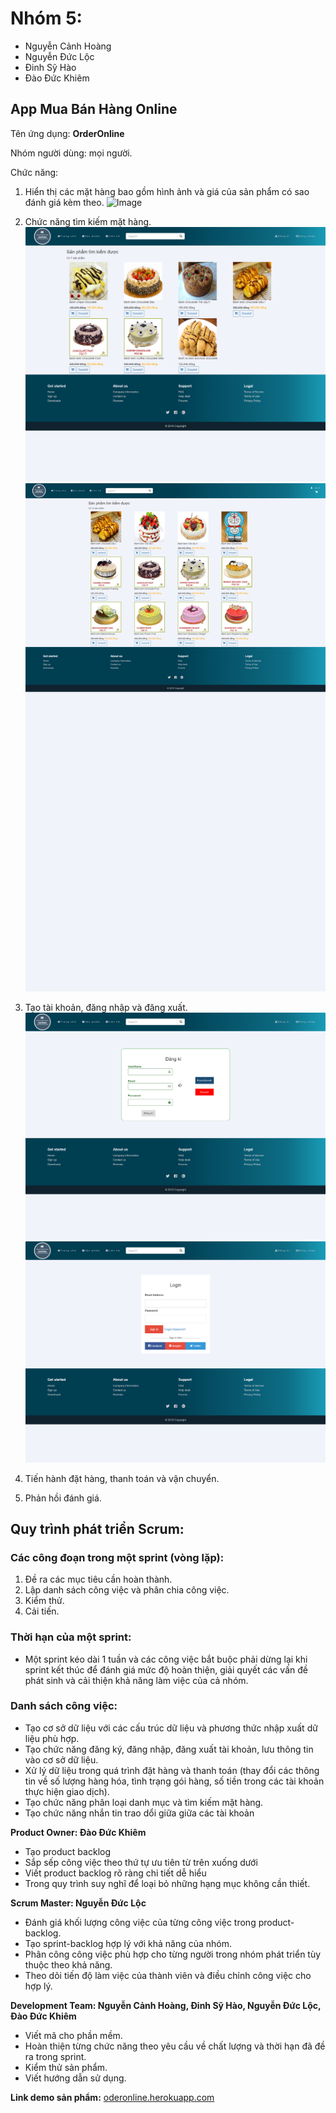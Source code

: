Nhóm 5:
=======
- Nguyễn Cảnh Hoàng
- Nguyễn Đức Lộc
- Đinh Sỹ Hào
- Đào Đức Khiêm
## App Mua Bán Hàng Online

Tên ứng dụng: **OrderOnline**

Nhóm người dùng: mọi người.

Chức năng:
1. Hiển thị các mặt hàng bao gồm hình ảnh và giá của sản phẩm có sao đánh giá kèm theo.
![Image](image_demo/trang_chu.png)

2. Chức năng tìm kiếm mặt hàng.
![Image](image_demo/search.png)
![Image](image_demo/product_type_4.png)

3. Tạo tài khoản, đăng nhập và đăng xuất.
![Image](image_demo/register_an_account.png)
![Image](image_demo/login.png)

4. Tiến hành đặt hàng, thanh toán và vận chuyển.
5. Phản hồi đánh giá.

## Quy trình phát triển Scrum:
### Các công đoạn trong một sprint (vòng lặp):
1) Đề ra các mục tiêu cần hoàn thành.
2) Lập danh sách công việc và phân chia công việc.
3) Kiểm thử.
4) Cải tiến.
### Thời hạn của một sprint:
- Một sprint kéo dài 1 tuần và các công việc bắt buộc phải dừng lại khi sprint kết thúc để đánh giá mức độ hoàn thiện, giải quyết các vấn đề phát sinh và cải thiện khả năng làm việc của cả nhóm.

### Danh sách công việc:
- Tạo cơ sở dữ liệu với các cấu trúc dữ liệu và phương thức nhập xuất dữ liệu phù hợp.
- Tạo chức năng đăng ký, đăng nhập, đăng xuất tài khoản, lưu thông tin vào cơ sở dữ liệu.
- Xử lý dữ liệu trong quá trình đặt hàng và thanh toán  (thay đổi các thông tin về số lượng hàng hóa, tình trạng gói hàng, số tiền trong các tài khoản thực hiện giao dịch).
- Tạo chức năng phân loại danh mục và tìm kiếm mặt hàng.
- Tạo chức năng nhắn tin trao dổi giữa giữa các tài khoản

**Product Owner: Đào Đức Khiêm**
- Tạo product backlog
- Sắp sếp công việc theo thứ tự ưu tiên từ trên xuống dưới
- Viết product backlog rõ ràng chi tiết dễ hiểu
- Trong quy trình suy nghĩ để loại bỏ những hạng mục không cần thiết.

**Scrum Master: Nguyễn Đức Lộc**
- Đánh giá khối lượng công việc của từng công việc trong product-backlog.
- Tạo sprint-backlog hợp lý với khả năng của nhóm.
- Phân công công việc phù hợp cho từng người trong nhóm phát triển tùy thuộc theo khả năng.
- Theo dõi tiến độ làm việc của thành viên và điều chỉnh công việc cho hợp lý.

**Development Team: Nguyễn Cảnh Hoàng, Đinh Sỹ Hào, Nguyễn Đức Lộc, Đào Đức Khiêm**
- Viết mã cho phần mềm.
- Hoàn thiện từng chức năng theo yêu cầu về chất lượng và thời hạn đã đề ra trong sprint.
- Kiểm thử sản phẩm.
- Viết hướng dẫn sử dụng.

**Link demo sản phẩm:** <a href="https://oderonline.herokuapp.com" target="_blank">oderonline.herokuapp.com</a>

